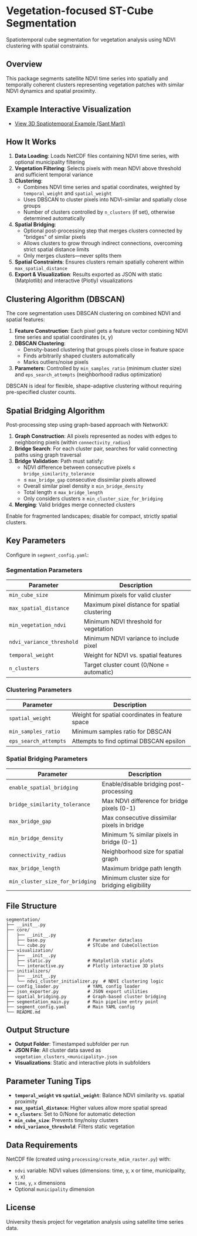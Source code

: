 # Vegetation-focused ST-Cube Segmentation

Spatiotemporal cube segmentation for vegetation analysis using NDVI clustering with spatial constraints.

## Overview

This package segments satellite NDVI time series into spatially and temporally coherent clusters representing vegetation patches with similar NDVI dynamics and spatial proximity.

## Example Interactive Visualization

- [View 3D Spatiotemporal Example (Sant Martí)](https://jannisgru.github.io/TFG/outputs/3d_spatiotemporal_Sant_Mart%C3%AD.html)

## How It Works

1. **Data Loading**: Loads NetCDF files containing NDVI time series, with optional municipality filtering
2. **Vegetation Filtering**: Selects pixels with mean NDVI above threshold and sufficient temporal variance
3. **Clustering**: 
   - Combines NDVI time series and spatial coordinates, weighted by `temporal_weight` and `spatial_weight`
   - Uses DBSCAN to cluster pixels into NDVI-similar and spatially close groups
   - Number of clusters controlled by `n_clusters` (if set), otherwise determined automatically
4. **Spatial Bridging**: 
   - Optional post-processing step that merges clusters connected by "bridges" of similar pixels
   - Allows clusters to grow through indirect connections, overcoming strict spatial distance limits
   - Only merges clusters—never splits them
5. **Spatial Constraints**: Ensures clusters remain spatially coherent within `max_spatial_distance`
6. **Export & Visualization**: Results exported as JSON with static (Matplotlib) and interactive (Plotly) visualizations

## Clustering Algorithm (DBSCAN)

The core segmentation uses DBSCAN clustering on combined NDVI and spatial features:

1. **Feature Construction**: Each pixel gets a feature vector combining NDVI time series and spatial coordinates (x, y)
2. **DBSCAN Clustering**: 
   - Density-based clustering that groups pixels close in feature space
   - Finds arbitrarily shaped clusters automatically
   - Marks outliers/noise pixels
3. **Parameters**: Controlled by `min_samples_ratio` (minimum cluster size) and `eps_search_attempts` (neighborhood radius optimization)

DBSCAN is ideal for flexible, shape-adaptive clustering without requiring pre-specified cluster counts.

## Spatial Bridging Algorithm

Post-processing step using graph-based approach with NetworkX:

1. **Graph Construction**: All pixels represented as nodes with edges to neighboring pixels (within `connectivity_radius`)
2. **Bridge Search**: For each cluster pair, searches for valid connecting paths using graph traversal
3. **Bridge Validation**: Path must satisfy:
   - NDVI difference between consecutive pixels ≤ `bridge_similarity_tolerance`
   - ≤ `max_bridge_gap` consecutive dissimilar pixels allowed
   - Overall similar pixel density ≥ `min_bridge_density`
   - Total length ≤ `max_bridge_length`
   - Only considers clusters ≥ `min_cluster_size_for_bridging`
4. **Merging**: Valid bridges merge connected clusters

Enable for fragmented landscapes; disable for compact, strictly spatial clusters.

## Key Parameters

Configure in `segment_config.yaml`:

### Segmentation Parameters
| Parameter | Description |
|-----------|-------------|
| `min_cube_size` | Minimum pixels for valid cluster |
| `max_spatial_distance` | Maximum pixel distance for spatial clustering |
| `min_vegetation_ndvi` | Minimum NDVI threshold for vegetation |
| `ndvi_variance_threshold` | Minimum NDVI variance to include pixel |
| `temporal_weight` | Weight for NDVI vs. spatial features |
| `n_clusters` | Target cluster count (0/None = automatic) |

### Clustering Parameters
| Parameter | Description |
|-----------|-------------|
| `spatial_weight` | Weight for spatial coordinates in feature space |
| `min_samples_ratio` | Minimum samples ratio for DBSCAN |
| `eps_search_attempts` | Attempts to find optimal DBSCAN epsilon |

### Spatial Bridging Parameters
| Parameter | Description |
|-----------|-------------|
| `enable_spatial_bridging` | Enable/disable bridging post-processing |
| `bridge_similarity_tolerance` | Max NDVI difference for bridge pixels (0-1) |
| `max_bridge_gap` | Max consecutive dissimilar pixels in bridge |
| `min_bridge_density` | Minimum % similar pixels in bridge (0-1) |
| `connectivity_radius` | Neighborhood size for spatial graph |
| `max_bridge_length` | Maximum bridge path length |
| `min_cluster_size_for_bridging` | Minimum cluster size for bridging eligibility |


## File Structure

```
segmentation/
├── __init__.py
├── core/
│   ├── __init__.py
│   ├── base.py                # Parameter dataclass
│   └── cube.py                # STCube and CubeCollection
├── visualization/
│   ├── __init__.py
│   ├── static.py              # Matplotlib static plots
│   └── interactive.py         # Plotly interactive 3D plots
├── initializers/
│   ├── __init__.py
│   └── ndvi_cluster_initializer.py  # NDVI clustering logic
├── config_loader.py           # YAML config loader
├── json_exporter.py           # JSON export utilities
├── spatial_bridging.py        # Graph-based cluster bridging
├── segmentation_main.py       # Main pipeline entry point
├── segment_config.yaml        # Main YAML config
└── README.md
```

## Output Structure

- **Output Folder**: Timestamped subfolder per run
- **JSON File**: All cluster data saved as `vegetation_clusters_<municipality>.json`
- **Visualizations**: Static and interactive plots in subfolders

## Parameter Tuning Tips

- **`temporal_weight` vs `spatial_weight`**: Balance NDVI similarity vs. spatial proximity
- **`max_spatial_distance`**: Higher values allow more spatial spread
- **`n_clusters`**: Set to 0/None for automatic detection
- **`min_cube_size`**: Prevents tiny/noisy clusters
- **`ndvi_variance_threshold`**: Filters static vegetation

## Data Requirements

NetCDF file (created using `processing/create_mdim_raster.py`) with:
- `ndvi` variable: NDVI values (dimensions: time, y, x or time, municipality, y, x)
- `time`, `y`, `x` dimensions
- Optional `municipality` dimension

## License

University thesis project for vegetation analysis using satellite time series data.
